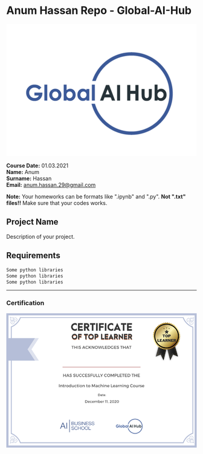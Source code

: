 # Anum Hassan Repo - Global-AI-Hub
![](img/logo.png)

**Course Date:** 01.03.2021  
**Name:** Anum   
**Surname:** Hassan  
**Email:** anum.hassan.29@gmail.com  

**Note:** Your homeworks can be formats like ".ipynb" and ".py". **Not ".txt" files!!** Make sure that your codes works.  

## Project Name
Description of your project.

## Requirements
```
Some python libraries
Some python libraries
Some python libraries
```
---

### Certification
![](img/certificate_ex.png)
